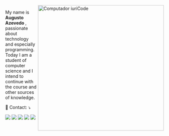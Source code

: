 <img src="https://raw.githubusercontent.com/MicaelliMedeiros/micaellimedeiros/master/image/computer-illustration.png" min-width="400px" max-width="400px" width="400px" align="right" alt="Computador iuriCode">

<p align="left"> 
  My name is <strong> Augusto Azevedo </strong>, passionate about technology and especially programming.<br>
  Today I am a student of computer science and I intend to continue with the course and other sources of knowledge.
</p>

<p align="left">
  💌 Contact: ⤵️
</p>

<p align="left">
  <a href="https://account.proton.me/u/0/mail/general#pmme" alt="ProtonMail">
  <img src="https://img.shields.io/badge/ProtonMail-8B89CC?style=for-the-badge&logo=protonmail&logoColor=white"/></a>

  <a href="https://www.linkedin.com/in/augustoazevedontc/" alt="Linkedin">
  <img src="https://img.shields.io/badge/LinkedIn-0077B5?style=for-the-badge&logo=linkedin&logoColor=white"/></a>

  <a href="https://wa.me/5533984175288" alt="WhatsApp">
  <img src="https://img.shields.io/badge/WhatsApp-25D366?style=for-the-badge&logo=whatsapp&logoColor=white"/></a>

  <a href="https://twitter.com/azevedontc" alt="Twitter">
  <img src="https://img.shields.io/badge/Twitter-1DA1F2?style=for-the-badge&logo=twitter&logoColor=white"/></a>

  <a href="https://www.instagram.com/azevedontc/" alt="Instagram">
  <img src="https://img.shields.io/badge/Instagram-E4405F?style=for-the-badge&logo=instagram&logoColor=white"/></a>
</p>  
